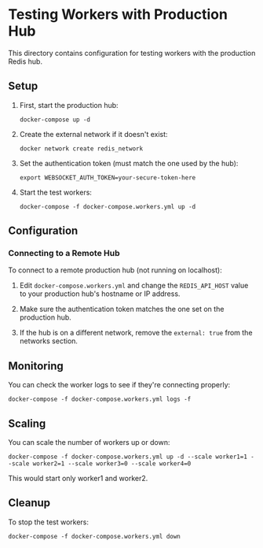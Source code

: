 # Testing Workers with Production Hub

This directory contains configuration for testing workers with the production Redis hub.

## Setup

1. First, start the production hub:
   ```
   docker-compose up -d
   ```

2. Create the external network if it doesn't exist:
   ```
   docker network create redis_network
   ```

3. Set the authentication token (must match the one used by the hub):
   ```
   export WEBSOCKET_AUTH_TOKEN=your-secure-token-here
   ```

4. Start the test workers:
   ```
   docker-compose -f docker-compose.workers.yml up -d
   ```

## Configuration

### Connecting to a Remote Hub

To connect to a remote production hub (not running on localhost):

1. Edit `docker-compose.workers.yml` and change the `REDIS_API_HOST` value to your production hub's hostname or IP address.

2. Make sure the authentication token matches the one set on the production hub.

3. If the hub is on a different network, remove the `external: true` from the networks section.

## Monitoring

You can check the worker logs to see if they're connecting properly:

```
docker-compose -f docker-compose.workers.yml logs -f
```

## Scaling

You can scale the number of workers up or down:

```
docker-compose -f docker-compose.workers.yml up -d --scale worker1=1 --scale worker2=1 --scale worker3=0 --scale worker4=0
```

This would start only worker1 and worker2.

## Cleanup

To stop the test workers:

```
docker-compose -f docker-compose.workers.yml down
```
